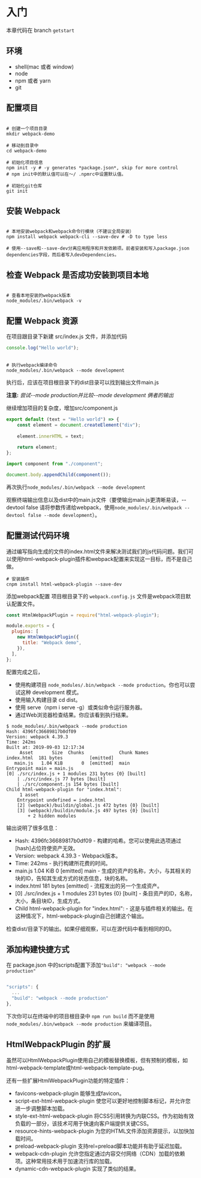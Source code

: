# 入门

本章代码在
branch `getstart`

## 环境

- shell(mac 或者 window)
- node
- npm 或者 yarn
- git

## 配置项目

```shell

# 创建一个项目目录
mkdir webpack-demo

# 移动到目录中
cd webpack-demo

# 初始化项目信息
npm init -y # -y generates *package.json*, skip for more control
# npm init中的默认值可以在〜/ .npmrc中设置默认值。

# 初始化git仓库
git init
```

## 安装 Webpack

```shell

# 本地安装webpack和webpack命令行模块（不建议全局安装）
npm install webpack webpack-cli --save-dev # -D to type less

# 使用--save和--save-dev分离应用程序和开发依赖项。前者安装和写入package.json dependencies字段，而后者写入devDependencies。

```

## 检查 Webpack 是否成功安装到项目本地

```shell

# 查看本地安装的webpack版本
node_modules/.bin/webpack -v

```

## 配置 Webpack 资源

在项目跟目录下新建 src/index.js 文件，并添加代码

```js
console.log("Hello world");
```

```shell

# 执行webpack编译命令
node_modules/.bin/webpack --mode development

```

执行后，应该在项目根目录下的dist目录可以找到输出文件main.js

**注意:** *尝试--mode production并比较--mode development 俩者的输出*

继续增加项目的复杂度，增加src/component.js

```js component.js
export default (text = "Hello world") => {
    const element = document.createElement("div");
  
    element.innerHTML = text;
  
    return element;
};
```

```js index.js
import component from "./component";

document.body.appendChild(component());
```

再次执行`node_modules/.bin/webpack --mode development`

观察终端输出信息以及dist中的main.js文件（要使输出main.js更清晰易读，--devtool false 请将参数传递给webpack，使用`node_modules/.bin/webpack --devtool false --mode development`）。

## 配置测试代码环境

通过编写指向生成的文件的index.html文件来解决测试我们的js代码问题。我们可以使用html-webpack-plugin插件和webpack配置来实现这一目标，而不是自己做。

```shell
# 安装插件
cnpm install html-webpack-plugin --save-dev
```

添加webpack配置
项目根目录下的 `webpack.config.js` 文件是webpack项目默认配置文件。

```js webpack.config.js
const HtmlWebpackPlugin = require("html-webpack-plugin");

module.exports = {
  plugins: [
    new HtmlWebpackPlugin({
      title: "Webpack demo",
    }),
  ],
};
```

配置完成之后，

- 使用构建项目 `node_modules/.bin/webpack --mode production`。你也可以尝试这种 development 模式。
- 使用输入构建目录 cd dist。
- 使用 serve（npm i serve -g）或类似命令运行服务器。
- 通过Web浏览器检查结果。你应该看到执行结果。

```shell
$ node_modules/.bin/webpack --mode production
Hash: 4396fc36689817b0df09
Version: webpack 4.39.3
Time: 242ms
Built at: 2019-09-03 12:17:34
     Asset       Size  Chunks             Chunk Names
index.html  181 bytes          [emitted]  
   main.js   1.04 KiB       0  [emitted]  main
Entrypoint main = main.js
[0] ./src/index.js + 1 modules 231 bytes {0} [built]
    | ./src/index.js 77 bytes [built]
    | ./src/component.js 154 bytes [built]
Child html-webpack-plugin for "index.html":
     1 asset
    Entrypoint undefined = index.html
    [2] (webpack)/buildin/global.js 472 bytes {0} [built]
    [3] (webpack)/buildin/module.js 497 bytes {0} [built]
        + 2 hidden modules
```

输出说明了很多信息：

- Hash: 4396fc36689817b0df09 - 构建的哈希。您可以使用此选项通过[hash]占位符使资产无效。
- Version: webpack 4.39.3 - Webpack版本。
- Time: 242ms - 执行构建所花费的时间。
- main.js   1.04 KiB  0 [emitted]   main - 生成的资产的名称，大小，与其相关的块的ID，告知其生成方式的状态信息，块的名称。
- index.html 181 bytes [emitted] - 流程发出的另一个生成资产。
- [0] ./src/index.js + 1 modules 231 bytes {0} [built] - 条目资产的ID，名称，大小，条目块ID，生成方式。
- Child html-webpack-plugin for "index.html": - 这是与插件相关的输出。在这种情况下，html-webpack-plugin自己创建这个输出。

检查dist/目录下的输出。如果仔细观察，可以在源代码中看到相同的ID。

## 添加构建快捷方式

在 package.json 中的scripts配置下添加`"build": "webpack --mode production"`

```js

"scripts": {
  ...
  "build": "webpack --mode production"
},
```

下次你可以在终端中的项目根目录中 `npm run build` 而不是使用 `node_modules/.bin/webpack --mode production` 来编译项目。

## HtmlWebpackPlugin 的扩展

虽然可以HtmlWebpackPlugin使用自己的模板替换模板，但有预制的模板，如html-webpack-template或html-webpack-template-pug。

还有一些扩展HtmlWebpackPlugin功能的特定插件：

- favicons-webpack-plugin 能够生成favicon。
- script-ext-html-webpack-plugin 使您可以更好地控制脚本标记，并允许您进一步调整脚本加载。
- style-ext-html-webpack-plugin 将CSS引用转换为内联CSS。作为初始有效负载的一部分，该技术可用于快速向客户端提供关键CSS。
- resource-hints-webpack-plugin 为您的HTML文件添加资源提示，以加快加载时间。
- preload-webpack-plugin 支持rel=preload脚本功能并有助于延迟加载。
- webpack-cdn-plugin 允许您指定通过内容交付网络（CDN）加载的依赖项。这种常用技术用于加速流行库的加载。
- dynamic-cdn-webpack-plugin 实现了类似的结果。
